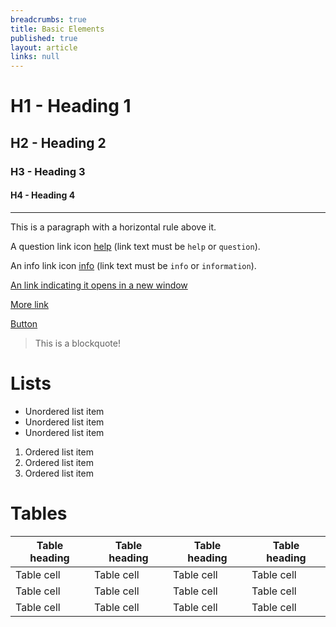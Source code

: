 ```yaml
---
breadcrumbs: true
title: Basic Elements
published: true
layout: article
links: null
---
```


<h1>H1 - Heading 1</h1>

<h2>H2 - Heading 2</h2>

<h3>H3 - Heading 3</h3>

<h4>H4 - Heading 4</h4>

<hr />

<p>This is a paragraph with a horizontal rule above it.</p>

<p>
  A question link icon <a class="ss-icon" href="http://example.org">help</a> (link text must be <code>help</code> or <code>question</code>).
</p>

<p>
  An info link icon <a class="ss-icon" href="http://example.org">info</a> (link text must be <code>info</code> or <code>information</code>).
</p>

<p>
  <a class="ss-redirect right" href="http://example.org" target="_blank">An link indicating it opens in a new window</a>
</p>

<p>
  <a class="more" href="http://example.org">More link</a>
</p>

<p>
  <a class="button" href="http://example.org">Button</a>
</p>

<blockquote>This is a blockquote!</blockquote>

<h1>Lists</h1>

<ul>
  <li>Unordered list item</li>
  <li>Unordered list item</li>
  <li>Unordered list item</li>
</ul>

<ol>
  <li>Ordered list item</li>
  <li>Ordered list item</li>
  <li>Ordered list item</li>
</ol>

<h1>Tables</h1>

<table>
  <thead>
    <tr>
      <th>Table heading</th>
      <th>Table heading</th>
      <th>Table heading</th>
      <th>Table heading</th>
    </tr>
  </thead>
  <tbody>
    <tr>
      <td>Table cell</td>
      <td>Table cell</td>
      <td>Table cell</td>
      <td>Table cell</td>
    </tr>
    <tr>
      <td>Table cell</td>
      <td>Table cell</td>
      <td>Table cell</td>
      <td>Table cell</td>
    </tr>
    <tr>
      <td>Table cell</td>
      <td>Table cell</td>
      <td>Table cell</td>
      <td>Table cell</td>
    </tr>
  </tbody>
</table>
